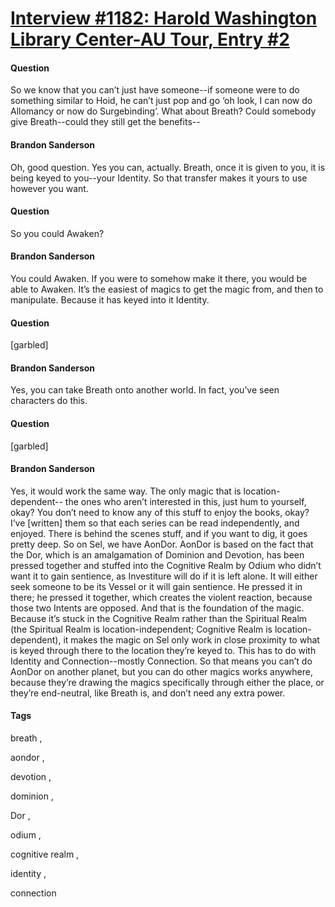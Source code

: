 # [Interview #1182: Harold Washington Library Center-AU Tour, Entry #2](https://www.theoryland.com/intvmain.php?i=1182#2)

#### Question

So we know that you can’t just have someone--if someone were to do something similar to Hoid, he can’t just pop and go ‘oh look, I can now do Allomancy or now do Surgebinding’. What about Breath? Could somebody give Breath--could they still get the benefits--

#### Brandon Sanderson

Oh, good question. Yes you can, actually. Breath, once it is given to you, it is being keyed to you--your Identity. So that transfer makes it yours to use however you want.

#### Question

So you could Awaken?

#### Brandon Sanderson

You could Awaken. If you were to somehow make it there, you would be able to Awaken. It’s the easiest of magics to get the magic from, and then to manipulate. Because it has keyed into it Identity.

#### Question

[garbled]

#### Brandon Sanderson

Yes, you can take Breath onto another world. In fact, you’ve seen characters do this.

#### Question

[garbled]

#### Brandon Sanderson

Yes, it would work the same way. The only magic that is location-dependent-- the ones who aren’t interested in this, just hum to yourself, okay? You don’t need to know any of this stuff to enjoy the books, okay? I’ve [written] them so that each series can be read independently, and enjoyed. There is behind the scenes stuff, and if you want to dig, it goes pretty deep. So on Sel, we have AonDor. AonDor is based on the fact that the Dor, which is an amalgamation of Dominion and Devotion, has been pressed together and stuffed into the Cognitive Realm by Odium who didn’t want it to gain sentience, as Investiture will do if it is left alone. It will either seek someone to be its Vessel or it will gain sentience. He pressed it in there; he pressed it together, which creates the violent reaction, because those two Intents are opposed. And that is the foundation of the magic. Because it’s stuck in the Cognitive Realm rather than the Spiritual Realm (the Spiritual Realm is location-independent; Cognitive Realm is location-dependent), it makes the magic on Sel only work in close proximity to what is keyed through there to the location they’re keyed to. This has to do with Identity and Connection--mostly Connection. So that means you can’t do AonDor on another planet, but you can do other magics works anywhere, because they’re drawing the magics specifically through either the place, or they’re end-neutral, like Breath is, and don’t need any extra power.

#### Tags

breath
,

aondor
,

devotion
,

dominion
,

Dor
,

odium
,

cognitive realm
,

identity
,

connection

